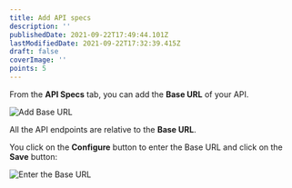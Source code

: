 ```yaml
---
title: Add API specs
description: ''
publishedDate: 2021-09-22T17:49:44.101Z
lastModifiedDate: 2021-09-22T17:32:39.415Z
draft: false
coverImage: ''
points: 5
---
```


From the **API Specs** tab, you can add the **Base URL** of your API.

![Add Base URL](https://raw.githubusercontent.com/RapidAPI/DevRel-Stack-Data/production/learn/courses/rapidapi-hub-provider/images/image5.png)

<Callout>

All the API endpoints are relative to the **Base URL**.

</Callout>

You click on the **Configure** button to enter the Base URL and click on the **Save** button:

![Enter the Base URL](https://raw.githubusercontent.com/RapidAPI/DevRel-Stack-Data/production/learn/courses/rapidapi-hub-provider/images/image6.png)
